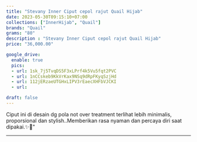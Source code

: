 ```yaml
---
title: "Stevany Inner Ciput cepol rajut Quail Hijab"
date: 2023-05-30T09:15:10+07:00
collections: ["InnerHijab", "Quail"]
brands: "Quail"
grams: "80"
description : "Stevany Inner Ciput cepol rajut Quail Hijab"
price: "36,000.00"

google_drive:
  enable: true
  pics:
  - url: 1sk_7j5TvqDS5F3xLPrf4k5Vu5fqt2PVC
  - url: 1nCCskeb9KkVrKax9NSq9dRpFKyqSzjHd
  - url: 112jERzaeUTGHxLIPV3rEaecXHFbVJCKI
  - url: 

draft: false
---
```


Ciput ini di desain dg pola not over treatment terlihat lebih minimalis, proporsional dan stylish..Memberikan rasa nyaman dan percaya diri saat dipakai.✨💖"

----------      
  
